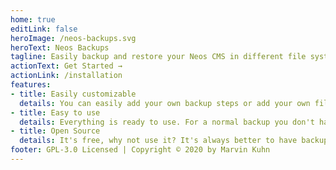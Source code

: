 ```yaml
---
home: true
editLink: false
heroImage: /neos-backups.svg
heroText: Neos Backups
tagline: Easily backup and restore your Neos CMS in different file systems
actionText: Get Started →
actionLink: /installation
features:
- title: Easily customizable
  details: You can easily add your own backup steps or add your own file system adapter.
- title: Easy to use
  details: Everything is ready to use. For a normal backup you don't have to write a single line of code. 
- title: Open Source
  details: It's free, why not use it? It's always better to have backups.
footer: GPL-3.0 Licensed | Copyright © 2020 by Marvin Kuhn
---
```

